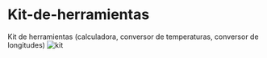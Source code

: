 # Kit-de-herramientas
Kit de herramientas (calculadora, conversor de temperaturas, conversor de longitudes)
![kit](https://user-images.githubusercontent.com/113799193/209478247-d6be5746-b450-4578-ab57-ba76a72e535a.png)
